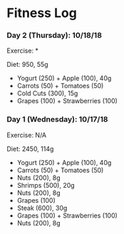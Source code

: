 # Fitness Log

### Day 2 (Thursday): 10/18/18

Exercise:
*

Diet: 950, 55g
* Yogurt (250) + Apple (100), 40g
* Carrots (50) + Tomatoes (50)
* Cold Cuts (300), 15g
* Grapes (100) + Strawberries (100)

### Day 1 (Wednesday): 10/17/18

Exercise: N/A

Diet: 2450, 114g
* Yogurt (250) + Apple (100), 40g
* Carrots (50) + Tomatoes (50)
* Nuts (200), 8g
* Shrimps (500), 20g
* Nuts (200), 8g
* Grapes (100)
* Steak (600), 30g
* Grapes (100) + Strawberries (100)
* Nuts (200), 8g
